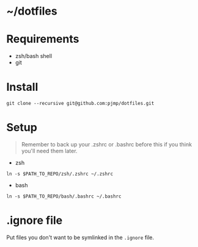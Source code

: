 # ~/dotfiles

# Requirements

- zsh/bash shell
- git


# Install

```shell
git clone --recursive git@github.com:pjmp/dotfiles.git
```

# Setup

> Remember to back up your .zshrc or .bashrc before this if you think you'll need them later.

- zsh

```shell
ln -s $PATH_TO_REPO/zsh/.zshrc ~/.zshrc
```

- bash

```shell
ln -s $PATH_TO_REPO/bash/.bashrc ~/.bashrc
```

# .ignore file
Put files you don't want to be symlinked in the `.ignore` file.
